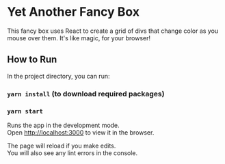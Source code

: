 # Yet Another Fancy Box
This fancy box uses React to create a grid of divs that change color as you mouse over them. It's like magic, for your browser! 

## How to Run
In the project directory, you can run:

### `yarn install` (to download required packages)
### `yarn start`

Runs the app in the development mode.\
Open [http://localhost:3000](http://localhost:3000) to view it in the browser.

The page will reload if you make edits.\
You will also see any lint errors in the console.
